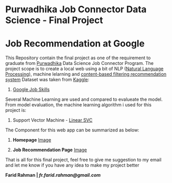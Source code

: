 # Purwadhika Job Connector Data Science - Final Project
# Job Recommendation at Google

This Repository contain the final project as one of the requirement to graduate from [Purwadhika](https://purwadhika.com/jc-data-science) Data Science Job Connector Program. The project scope is to create a local web using a bit of NLP ([Natural Language Processing](https://en.wikipedia.org/wiki/Natural_language_processing)), machine lelarning and [content-based filtering recommendation system](https://en.wikipedia.org/wiki/Recommender_system#Content-based_filtering) 
Dataset was taken from [Kaggle](https://kaggle.com):

1. [Google Job Skills](https://github.com/lindaandiyani/Final_Project)

Several Machine Learning are used and compared to evalueate the model. From model evaluation, the machine learning algorithm i used for this project is:

1. Support Vector Machine - [Linear SVC](https://scikit-learn.org/stable/modules/generated/sklearn.svm.LinearSVC.html)

The Component for this web app can be summarized as below:

1. **Homepage**
[Image](./readme/Homepage.PNG)

2. **Job Recommendation Page**
[Image](../readme/recommendation-page.PNG)

That is all for this final project, feel free to give me suggestion to my email and let me know if you have any idea to make my project better

**Farid Rahman | _fr.farid.rahman@gmail.com_**